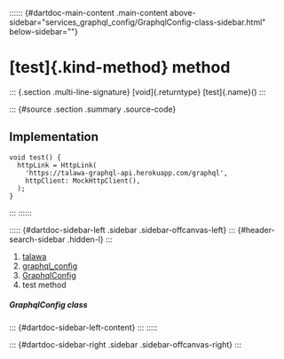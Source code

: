 :::::: {#dartdoc-main-content .main-content above-sidebar="services_graphql_config/GraphqlConfig-class-sidebar.html" below-sidebar=""}
<div>

# [test]{.kind-method} method

</div>

::: {.section .multi-line-signature}
[void]{.returntype} [test]{.name}()
:::

::: {#source .section .summary .source-code}
## Implementation

``` language-dart
void test() {
  httpLink = HttpLink(
    'https://talawa-graphql-api.herokuapp.com/graphql',
    httpClient: MockHttpClient(),
  );
}
```
:::
::::::

::::: {#dartdoc-sidebar-left .sidebar .sidebar-offcanvas-left}
::: {#header-search-sidebar .hidden-l}
:::

1.  [talawa](../../index.html)
2.  [graphql_config](../../services_graphql_config/)
3.  [GraphqlConfig](../../services_graphql_config/GraphqlConfig-class.html)
4.  test method

##### GraphqlConfig class

::: {#dartdoc-sidebar-left-content}
:::
:::::

::: {#dartdoc-sidebar-right .sidebar .sidebar-offcanvas-right}
:::
